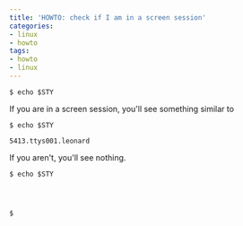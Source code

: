 ```yaml
---
title: 'HOWTO: check if I am in a screen session'
categories:
- linux
- howto
tags:
- howto
- linux
---
```


    $ echo $STY

If you are in a screen session, you'll see something similar to

    
    
    $ echo $STY  
    
    5413.ttys001.leonard

If you aren't, you'll see nothing.

    
    
    $ echo $STY
    
    
    
    
    $

